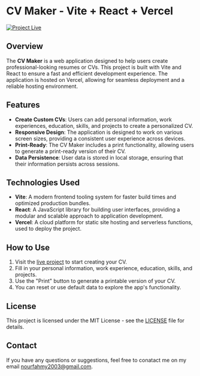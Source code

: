 # CV Maker - Vite + React + Vercel

[![Project Live](https://img.shields.io/badge/Project-Live-brightgreen.svg)]([(https://cv-builder-noureldeen-nourfahmy2003s-projects.vercel.app/)](https://cv-builder-noureldeen.vercel.app/))

## Overview
The **CV Maker** is a web application designed to help users create professional-looking resumes or CVs. This project is built with Vite and React to ensure a fast and efficient development experience. The application is hosted on Vercel, allowing for seamless deployment and a reliable hosting environment.

## Features
- **Create Custom CVs**: Users can add personal information, work experiences, education, skills, and projects to create a personalized CV.
- **Responsive Design**: The application is designed to work on various screen sizes, providing a consistent user experience across devices.
- **Print-Ready**: The CV Maker includes a print functionality, allowing users to generate a print-ready version of their CV.
- **Data Persistence**: User data is stored in local storage, ensuring that their information persists across sessions.

## Technologies Used
- **Vite**: A modern frontend tooling system for faster build times and optimized production bundles.
- **React**: A JavaScript library for building user interfaces, providing a modular and scalable approach to application development.
- **Vercel**: A cloud platform for static site hosting and serverless functions, used to deploy the project.

## How to Use
1. Visit the [live project]([(https://cv-builder-noureldeen-nourfahmy2003s-projects.vercel.app/)](https://cv-builder-noureldeen.vercel.app/)) to start creating your CV.
2. Fill in your personal information, work experience, education, skills, and projects.
3. Use the "Print" button to generate a printable version of your CV.
4. You can reset or use default data to explore the app's functionality.


## License
This project is licensed under the MIT License - see the [LICENSE](LICENSE) file for details.

## Contact
If you have any questions or suggestions, feel free to conatact me on my email nourfahmy2003@gmail.com.

